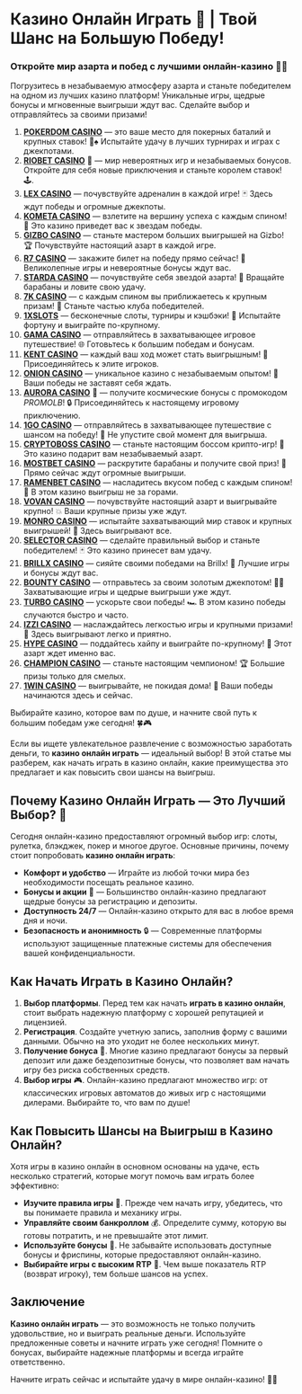 # Казино Онлайн Играть 🎰 | Твой Шанс на Большую Победу!
### Откройте мир азарта и побед с лучшими онлайн-казино 🎰💥

Погрузитесь в незабываемую атмосферу азарта и станьте победителем на одном из лучших казино платформ! Уникальные игры, щедрые бонусы и мгновенные выигрыши ждут вас. Сделайте выбор и отправляйтесь за своими призами!

1. **[POKERDOM CASINO](https://brandplay.link/Bxg7SC7H)** — это ваше место для покерных баталий и крупных ставок! 🎲♠️ Испытайте удачу в лучших турнирах и играх с джекпотами.
2. **[RIOBET CASINO](https://brandplay.link/dtx89f2L)** 🌟 — мир невероятных игр и незабываемых бонусов. Откройте для себя новые приключения и станьте королем ставок! 🕹️.
3. **[LEX CASINO](https://brandplay.link/2HFTmBc8)** — почувствуйте адреналин в каждой игре! 🃏 Здесь ждут победы и огромные джекпоты.
4. **[KOMETA CASINO](https://brandplay.link/tLG15CCb)** — взлетите на вершину успеха с каждым спином! 🚀 Это казино приведет вас к звездам победы.
5. **[GIZBO CASINO](https://gizbo-tea02.com/c8e962e89)** — станьте мастером больших выигрышей на Gizbo! 🏆 Почувствуйте настоящий азарт в каждой игре.
6. **[R7 CASINO](https://brandplay.link/zPmNmTWG)** — закажите билет на победу прямо сейчас! 🎯 Великолепные игры и невероятные бонусы ждут вас.
7. **[STARDA CASINO](https://brandplay.link/cpFQbWKn)** — почувствуйте себя звездой азарта! 🌟 Вращайте барабаны и ловите свою удачу.
8. **[7K CASINO](https://brandplay.link/dd46bNgD)** — с каждым спином вы приближаетесь к крупным призам! 🎰 Станьте частью клуба победителей.
9. **[1XSLOTS](https://brandplay.link/R4xfxqdm)** — бесконечные слоты, турниры и кэшбэки! 🎲 Испытайте фортуну и выиграйте по-крупному.
10. **[GAMA CASINO](https://brandplay.link/zrZpLFTP)** — отправляйтесь в захватывающее игровое путешествие! 🌐 Готовьтесь к большим победам и бонусам.
11. **[KENT CASINO](https://passage-through-deserts.com/de0514c15)** — каждый ваш ход может стать выигрышным! 🏅 Присоединяйтесь к элите игроков.
12. **[ONION CASINO](https://obclk001-2d.top/click?offer_id=986&partner_id=10542&landing_id=1798&utm_medium=affiliate&sub_1=oncasino3)** — уникальное казино с незабываемым опытом! 🧅 Ваши победы не заставят себя ждать.
13. **[AURORA CASINO](https://10trafic-stat2.com/click/668546566bcc6313411604c7/6766/15114/subaccount?promocode=PROMOLB)** 🌌 — получите космические бонусы с промокодом *PROMOLB*! 🔒 Присоединяйтесь к настоящему игровому приключению.
14. **[1GO CASINO](https://1go-ircp01.com/ce015f410)** — отправляйтесь в захватывающее путешествие с шансом на победу! 🚀 Не упустите свой момент для выигрыша.
15. **[CRYPTOBOSS CASINO](https://cryptobossc.online/d847bcfa9)** — станьте настоящим боссом крипто-игр! 💎 Это казино подарит вам незабываемый азарт.
16. **[MOSTBET CASINO](https://ktbtis024ifqfn0mst.com/beQs)** — раскрутите барабаны и получите свой приз! 🎰 Прямо сейчас ждут огромные выигрыши.
17. **[RAMENBET CASINO](https://get.saltyram.com/ru/registration?apkpop=0&partner=p24970p3296034p5526)** — насладитесь вкусом побед с каждым спином! 🍜 В этом казино выигрыш не за горами.
18. **[VOVAN CASINO](https://vovan.site/d2375cf9b)** — почувствуйте настоящий азарт и выигрывайте крупно! 💥 Ваши крупные призы уже ждут.
19. **[MONRO CASINO](https://mnr-ircp01.com/c3ce72a2c)** — испытайте захватывающий мир ставок и крупных выигрышей! 🎯 Здесь выигрывают все.
20. **[SELECTOR CASINO](https://gosel.pl/SELVK)** — сделайте правильный выбор и станьте победителем! 🃏 Это казино принесет вам удачу.
21. **[BRILLX CASINO](https://brillx.pub/BRIVK)** — сияйте своими победами на Brillx! 💫 Лучшие игры и бонусы ждут вас.
22. **[BOUNTY CASINO](https://bounty-casino.de/BOVK)** — отправьтесь за своим золотым джекпотом! 🏴‍☠️ Захватывающие игры и щедрые выигрыши уже ждут.
23. **[TURBO CASINO](https://turbo-casino.pro/TURVK)** — ускорьте свои победы! 🏎️ В этом казино победы случаются быстро и часто.
24. **[IZZI CASINO](https://izzi-fr03.com/ca7c8a7b7)** — наслаждайтесь легкостью игры и крупными призами! 🎰 Здесь выигрывают легко и приятно.
25. **[HYPE CASINO](https://hypekaz.com/dc2f44ad0)** — поддайтесь хайпу и выиграйте по-крупному! 🎉 Этот азарт ждет именно вас.
26. **[CHAMPION CASINO](https://champcasino.ink/pobeda/doa-hats?p80412p305331p112c)** — станьте настоящим чемпионом! 🏆 Большие призы только для смелых.
27. **[1WIN CASINO](https://brandplay.link/6F5VqbyZ)** — выигрывайте, не покидая дома! 🥇 Ваши победы начинаются здесь и сейчас.

Выбирайте казино, которое вам по душе, и начните свой путь к большим победам уже сегодня! 🍀🎮

Если вы ищете увлекательное развлечение с возможностью заработать деньги, то **казино онлайн играть** — идеальный выбор! В этой статье мы разберем, как начать играть в казино онлайн, какие преимущества это предлагает и как повысить свои шансы на выигрыш. 

## Почему Казино Онлайн Играть — Это Лучший Выбор? 🎲

Сегодня онлайн-казино предоставляют огромный выбор игр: слоты, рулетка, блэкджек, покер и многое другое. Основные причины, почему стоит попробовать **казино онлайн играть**:

- **Комфорт и удобство** — Играйте из любой точки мира без необходимости посещать реальное казино.
- **Бонусы и акции** 🎁 — Большинство онлайн-казино предлагают щедрые бонусы за регистрацию и депозиты.
- **Доступность 24/7** — Онлайн-казино открыто для вас в любое время дня и ночи.
- **Безопасность и анонимность** 🔒 — Современные платформы используют защищенные платежные системы для обеспечения вашей конфиденциальности.

## Как Начать Играть в Казино Онлайн?

1. **Выбор платформы**. Перед тем как начать **играть в казино онлайн**, стоит выбрать надежную платформу с хорошей репутацией и лицензией.
2. **Регистрация**. Создайте учетную запись, заполнив форму с вашими данными. Обычно на это уходит не более нескольких минут.
3. **Получение бонуса** 🎁. Многие казино предлагают бонусы за первый депозит или даже бездепозитные бонусы, что позволяет вам начать игру без риска собственных средств.
4. **Выбор игры** 🎮. Онлайн-казино предлагают множество игр: от классических игровых автоматов до живых игр с настоящими дилерами. Выбирайте то, что вам по душе!

## Как Повысить Шансы на Выигрыш в Казино Онлайн?

Хотя игры в казино онлайн в основном основаны на удаче, есть несколько стратегий, которые могут помочь вам играть более эффективно:

- **Изучите правила игры** 📘. Прежде чем начать игру, убедитесь, что вы понимаете правила и механику игры.
- **Управляйте своим банкроллом** 💰. Определите сумму, которую вы готовы потратить, и не превышайте этот лимит.
- **Используйте бонусы** 🎁. Не забывайте использовать доступные бонусы и фриспины, которые предоставляют онлайн-казино.
- **Выбирайте игры с высоким RTP** 🎰. Чем выше показатель RTP (возврат игроку), тем больше шансов на успех.

## Заключение

**Казино онлайн играть** — это возможность не только получить удовольствие, но и выиграть реальные деньги. Используйте предложенные советы и начните играть уже сегодня! Помните о бонусах, выбирайте надежные платформы и всегда играйте ответственно.

Начните играть сейчас и испытайте удачу в мире онлайн-казино! 🎰💵

